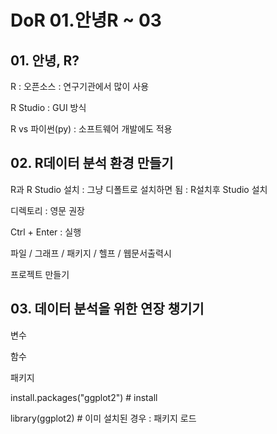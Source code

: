 # DoR 01.안녕R ~ 03

## 01. 안녕, R?

R : 오픈소스 : 연구기관에서 많이 사용

R Studio : GUI 방식

R vs 파이썬(py) : 소프트웨어 개발에도 적용



## 02. R데이터 분석 환경 만들기

R과 R Studio 설치 : 그냥 디폴트로 설치하면 됨 : R설치후 Studio 설치

디렉토리 : 영문 권장

Ctrl + Enter : 실행

파일 / 그래프 / 패키지 / 헬프 / 웹문서출력시

프로젝트 만들기



## 03. 데이터 분석을 위한 연장 챙기기

변수

함수

패키지

install.packages("ggplot2")  # install

library(ggplot2)             # 이미 설치된 경우 : 패키지 로드